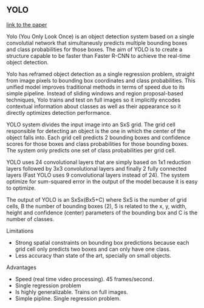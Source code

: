 ## YOLO 

[link to the paper](https://arxiv.org/pdf/1506.02640.pdf)

Yolo (You Only Look Once) is an object detection system based on a single convolutial network that simultaneusly predicts multiple bounding boxes and class probabilities for those boxes. The aim of YOLO is to create a structure capable to be faster than Faster R-CNN to achieve the real-time object detection.

Yolo has reframed object detection as a single regression problem, straight from image pixels to bounding box coordinates and class probabilities. This unified model improves traditional methods in terms of speed due to its simple pipeline.
Instead of sliding windows and region proposal-based techniques, Yolo trains and test on full images so it implicitly encodes contextual information about classes as well as their appearance so it directly optimizes detection performance.

YOLO system divides the input image into an SxS grid. The grid cell responsible for detecting an object is the one in which the center of the object falls into. Each grid cell predicts 2 bounding boxes and confidence scores for those boxes and class probabilities for those bounding boxes. The system only predicts one set of class probabilities per grid cell.

YOLO uses 24 convolutional layers that are simply based on 1x1 reduction layers followed by 3x3 convolutional layers and finally 2 fully connected layers (Fast YOLO uses 9 convolutional layers instead of 24). The system optimize for sum-squared error in the output of the model because it is easy to optimize.

The output of YOLO is an SxSx(Bx5+C) where SxS is the number of grid cells, B the number of bounding boxes (2), 5 is related to the x, y, width, height and confidence (center) parameters of the bounding box and C is the number of classes.

Limitations 
- Strong spatial constraints on bounding box predictions because each grid cell only predicts two boxes and can only have one class.
- Less accuracy than state of the art, specially on small objects.

Advantages
- Speed (real time video processing). 45 frames/second .
- Single regression problem 
- Is highly generalizable. Trains on full images.
- Simple pipline. Single regression problem.
















